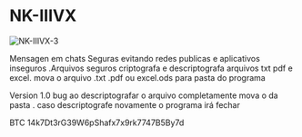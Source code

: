 # NK-IIIVX





![NK-IIIVX-3](https://user-images.githubusercontent.com/101123260/157068332-5e9a0085-ab15-4a73-9c05-e7a44aebd198.png)


Mensagen em chats Seguras evitando redes publicas e aplicativos inseguros .Arquivos seguros criptografa e descriptografa arquivos txt pdf e excel. mova o arquivo .txt .pdf ou excel.ods para pasta do  programa


Version 1.0 bug ao descriptografar o arquivo completamente  mova o da pasta . caso descriptografe novamente o programa irá fechar


BTC 14k7Dt3rG39W6pShafx7x9rk7747B5By7d














